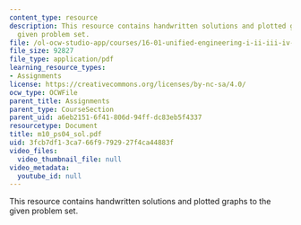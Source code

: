 ```yaml
---
content_type: resource
description: This resource contains handwritten solutions and plotted graphs to the
  given problem set.
file: /ol-ocw-studio-app/courses/16-01-unified-engineering-i-ii-iii-iv-fall-2005-spring-2006/3fcb7df13ca766f9792927f4ca44883f_m10_ps04_sol.pdf
file_size: 92827
file_type: application/pdf
learning_resource_types:
- Assignments
license: https://creativecommons.org/licenses/by-nc-sa/4.0/
ocw_type: OCWFile
parent_title: Assignments
parent_type: CourseSection
parent_uid: a6eb2151-6f41-806d-94ff-dc83eb5f4337
resourcetype: Document
title: m10_ps04_sol.pdf
uid: 3fcb7df1-3ca7-66f9-7929-27f4ca44883f
video_files:
  video_thumbnail_file: null
video_metadata:
  youtube_id: null
---
```

This resource contains handwritten solutions and plotted graphs to the given problem set.